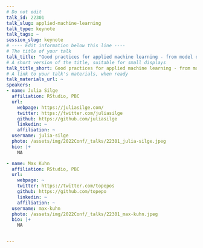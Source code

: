 ```yaml
---
# Do not edit
talk_id: 22301
talk_slug: applied-machine-learning
talk_type: keynote
talk_tags: ~
session_slug: keynote
# ---- Edit information below this line ----
# The title of your talk
talk_title: "Good practices for applied machine learning - from model development to model deployment."
# A short version of the title, suitable for small displays
talk_title_short: Good practices for applied machine learning - from model development to model deployment.
# A link to your talk's materials, when ready
talk_materials_url: ~
speakers:
- name: Julia Silge
  affiliation: RStudio, PBC
  url:
    webpage: https://juliasilge.com/
    twitter: https://twitter.com/juliasilge
    github: https://github.com/juliasilge
    linkedin: ~
    affiliation: ~
  username: julia-silge
  photo: /assets/img/2022Conf/_talks/22301_julia-silge.jpeg
  bio: |+
    NA

- name: Max Kuhn
  affiliation: RStudio, PBC
  url:
    webpage: ~
    twitter: https://twitter.com/topepos
    github: https://github.com/topepo
    linkedin: ~
    affiliation: ~
  username: max-kuhn
  photo: /assets/img/2022Conf/_talks/22301_max-kuhn.jpeg
  bio: |+
    NA


---
```


<!-- ABSTRACT ----
Please write abstract below. You may use simple markdown (links, code style, bold, italics)
-->



